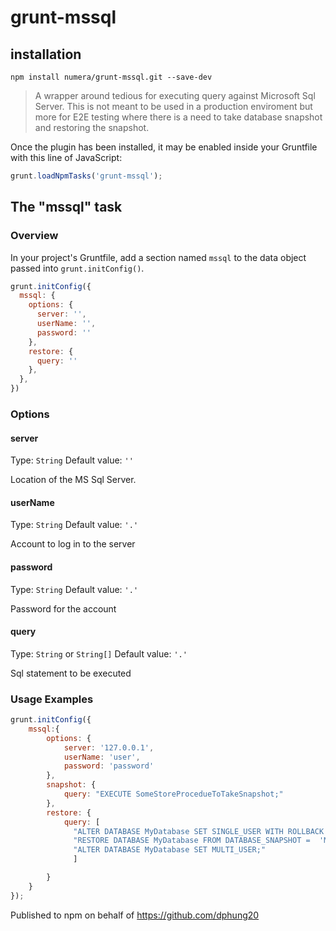 # grunt-mssql

## installation
```
npm install numera/grunt-mssql.git --save-dev
```

> A wrapper around tedious for executing query against Microsoft Sql Server.  This is not meant to be used in a 
production enviroment but more for E2E testing where there is a need to take database snapshot and restoring the snapshot.

Once the plugin has been installed, it may be enabled inside your Gruntfile with this line of JavaScript:

```js
grunt.loadNpmTasks('grunt-mssql');
```

## The "mssql" task

### Overview
In your project's Gruntfile, add a section named `mssql` to the data object passed into `grunt.initConfig()`.

```js
grunt.initConfig({
  mssql: {
    options: {
      server: '',
      userName: '',
      password: ''
    },
    restore: {
      query: ''
    },
  },
})
```

### Options

#### server
Type: `String`
Default value: `''`

Location of the MS Sql Server.

#### userName
Type: `String`
Default value: `'.'`

Account to log in to the server

#### password
Type: `String`
Default value: `'.'`

Password for the account

#### query
Type: `String` or `String[]`
Default value: `'.'`

Sql statement to be executed

### Usage Examples

```js
grunt.initConfig({
    mssql:{
        options: {
            server: '127.0.0.1',
            userName: 'user',
            password: 'password'
        },
        snapshot: {
            query: "EXECUTE SomeStoreProcedueToTakeSnapshot;"
        },
        restore: {
            query: [
              "ALTER DATABASE MyDatabase SET SINGLE_USER WITH ROLLBACK IMMEDIATE;",
              "RESTORE DATABASE MyDatabase FROM DATABASE_SNAPSHOT =  'MyDatabaseSnapShot';",
              "ALTER DATABASE MyDatabase SET MULTI_USER;"
              ]

        }
    }
});
```

Published to npm on behalf of https://github.com/dphung20